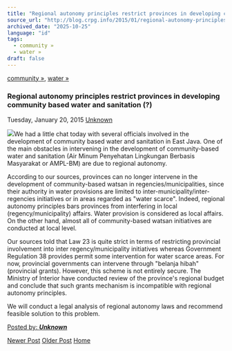 ```yaml
---
title: "Regional autonomy principles restrict provinces in developing community based water and sanitation (?) | Center for Regulation, Policy and Governance (CRPG)"
source_url: "http://blog.crpg.info/2015/01/regional-autonomy-principles-restrict.html"
archived_date: "2025-10-25"
language: "id"
tags:
  - community »
  - water »
draft: false
---
```


[community »](http://blog.crpg.info/search/label/community), [water »](http://blog.crpg.info/search/label/water)

###  Regional autonomy principles restrict provinces in developing community based water and sanitation (?) 

Tuesday, January 20, 2015  [ Unknown ](https://www.blogger.com/profile/00655928445009738553 "author profile")

[![](https://encrypted-tbn3.gstatic.com/images?q=tbn:ANd9GcT6p2iwT4UFt7XkVikI7CoiamXd9Rb3aKqwHOoG6OkdaNWbWuEbDQ)](https://encrypted-tbn3.gstatic.com/images?q=tbn:ANd9GcT6p2iwT4UFt7XkVikI7CoiamXd9Rb3aKqwHOoG6OkdaNWbWuEbDQ)We had a little chat today with several officials involved in the development of community based water and sanitation in East Java. One of the main obstacles in intervening in the development of community-based water and sanitation (Air Minum Penyehatan Lingkungan Berbasis Masyarakat or AMPL-BM) are due to regional autonomy. 

  


According to our sources, provinces can no longer intervene in the development of community-based watsan in regencies/municipalities, since their authority in water provisions are limited to inter-municipality/inter-regencies initiatives or in areas regarded as "water scarce". Indeed, regional autonomy principles bars provinces from interfering in local (regency/municipality) affairs. Water provision is considered as local affairs. On the other hand, almost all of community-based watsan initiatives are conducted at local level.

  


Our sources told that Law 23 is quite strict in terms of restricting provincial involvement into inter regency/municipality initiatives whereas Government Regulation 38 provides permit some intervention for water scarce areas. For now, provincial governments can intervene through "belanja hibah" (provincial grants). However, this scheme is not entirely secure. The Ministry of Interior have conducted review of the province's regional budget and conclude that such grants mechanism is incompatible with regional autonomy principles. 

  


We will conduct a legal analysis of regional autonomy laws and recommend feasible solution to this problem. 

[ Posted by: _**Unknown**_ ](https://www.blogger.com/profile/00655928445009738553 "author profile")

[ ](https://www.blogger.com/email-post/1800407982648215581/3026029762636260294 "Email Post") [ ](https://www.blogger.com/post-edit.g?blogID=1800407982648215581&postID=3026029762636260294&from=pencil "Edit Post")

[Newer Post](http://blog.crpg.info/2015/01/mekanisme-pelaporan-independen-ogp.html "Newer Post") [Older Post](http://blog.crpg.info/2015/01/ceo-water-mandate-rtws-guidance.html "Older Post") [Home](http://blog.crpg.info/)
